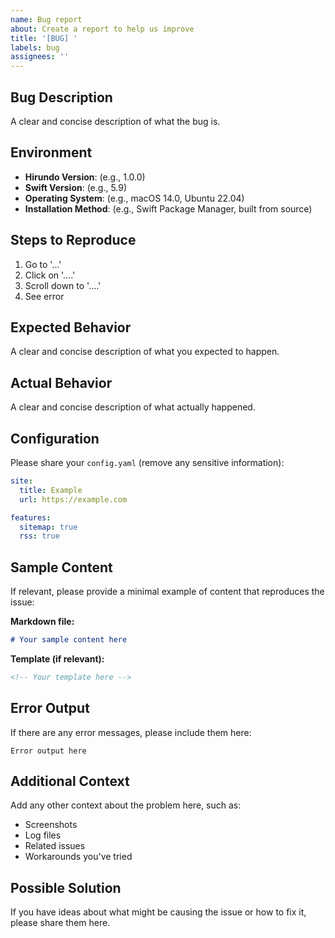 ```yaml
---
name: Bug report
about: Create a report to help us improve
title: '[BUG] '
labels: bug
assignees: ''
---
```


## Bug Description

A clear and concise description of what the bug is.

## Environment

- **Hirundo Version**: (e.g., 1.0.0)
- **Swift Version**: (e.g., 5.9)
- **Operating System**: (e.g., macOS 14.0, Ubuntu 22.04)
- **Installation Method**: (e.g., Swift Package Manager, built from source)

## Steps to Reproduce

1. Go to '...'
2. Click on '....'
3. Scroll down to '....'
4. See error

## Expected Behavior

A clear and concise description of what you expected to happen.

## Actual Behavior

A clear and concise description of what actually happened.

## Configuration

Please share your `config.yaml` (remove any sensitive information):

```yaml
site:
  title: Example
  url: https://example.com

features:
  sitemap: true
  rss: true
```

## Sample Content

If relevant, please provide a minimal example of content that reproduces the issue:

**Markdown file:**
```markdown
# Your sample content here
```

**Template (if relevant):**
```html
<!-- Your template here -->
```

## Error Output

If there are any error messages, please include them here:

```
Error output here
```

## Additional Context

Add any other context about the problem here, such as:
- Screenshots
- Log files
- Related issues
- Workarounds you've tried

## Possible Solution

If you have ideas about what might be causing the issue or how to fix it, please share them here.
